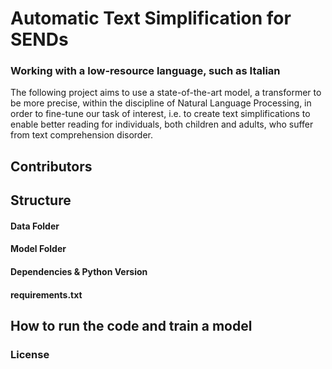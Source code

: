 # Automatic Text Simplification for SENDs 
### Working with a low-resource language, such as Italian

The following project aims to use a state-of-the-art model, a transformer to be more precise, within the discipline of Natural Language Processing, in order to fine-tune our task of interest, i.e. to create text simplifications to enable better reading for individuals, both children and adults, who suffer from text comprehension disorder.

## Contributors


## Structure

#### Data Folder
#### Model Folder
#### Dependencies & Python Version 
#### requirements.txt 

## How to run the code and train a model

### License
